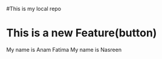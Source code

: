 #This is my local repo
<h1>This is a new Feature(button)</h1>
My name is Anam Fatima
My name is Nasreen

